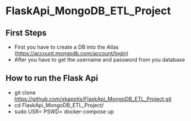 # FlaskApi_MongoDB_ETL_Project

## First Steps
* First you have to create a DB into the Atlas (https://account.mongodb.com/account/login)
* After you have to get the username and password from you database  

## How to run the Flask Api

  * git clone https://github.com/xkapotis/FlaskApi_MongoDB_ETL_Project.git
  * cd FlaskApi_MongoDB_ETL_Project/
  * sudo USR=<username> PSWD=<password> docker-compose up
